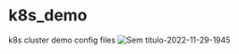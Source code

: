 # k8s_demo
k8s cluster demo config files
![Sem título-2022-11-29-1945](https://user-images.githubusercontent.com/31427890/213569802-54a837b7-8961-469d-84c6-4cbe22767979.png)
